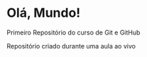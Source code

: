 # Olá, Mundo!
Primeiro Repositório do curso de Git e GitHub

Repositório criado durante uma aula ao vivo